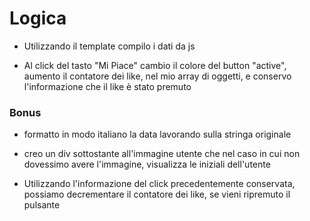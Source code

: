# Logica

- Utilizzando il template compilo i dati da js

- Al click del tasto "Mi Piace" cambio il colore del button "active", aumento il contatore dei like, nel mio array di oggetti, e conservo l'informazione che il like è stato premuto

### Bonus
- formatto in modo italiano la data lavorando sulla stringa originale

- creo un div sottostante all'immagine utente che nel caso in cui non dovessimo avere l'immagine, visualizza le iniziali dell'utente

- Utilizzando l'informazione del click precedentemente conservata, possiamo decrementare il contatore dei like, se vieni ripremuto il pulsante